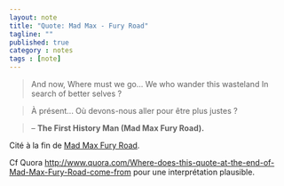 ```yaml
---
layout: note
title: "Quote: Mad Max - Fury Road"
tagline: ""
published: true
category : notes
tags : [note]
---
```


> And now,
> Where must we go...
> We who wander this wasteland
> In search of better selves ?

> À présent...
> Où devons-nous aller pour être plus justes ?

> &ndash; __The First History Man (Mad Max Fury Road).__

Cité à la fin de [Mad Max Fury Road](http://amzn.to/2iZFljp).

Cf Quora <http://www.quora.com/Where-does-this-quote-at-the-end-of-Mad-Max-Fury-Road-come-from>
pour une interprétation plausible.
